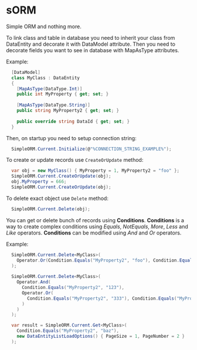 # sORM
Simple ORM and nothing more.

To link class and table in database you need to inherit your class from DataEntity and decorate it with DataModel attribute.
Then you need to decorate fields you want to see in database with MapAsType attributes.

Example: 
```c#
  [DataModel]
  class MyClass : DataEntity
  {
    [MapAsType(DataType.Int)]
    public int MyProperty { get; set; }
  
    [MapAsType(DataType.String)]
    public string MyProperty2 { get; set; }
  
    public override string DataId { get; set; }
  }
```

Then, on startup you need to setup connection string:

```c#
  SimpleORM.Current.Initialize(@"%CONNECTION_STRING_EXAMPLE%");
```

To create or update records use `CreateOrUpdate` method:

```c#
  var obj = new MyClass() { MyProperty = 1, MyProperty2 = "foo" };
  SimpleORM.Current.CreateOrUpdate(obj);
  obj.MyProperty = 666;
  SimpleORM.Current.CreateOrUpdate(obj);
```

To delete exact object use `Delete` method:

```c#
  SimpleORM.Current.Delete(obj);
```

You can get or delete bunch of records using **Conditions**.
**Conditions** is a way to create complex conditions using *Equals*, *NotEquals*, *More*, *Less* and *Like* operators.
**Conditions** can be modified using *And* and *Or* operators.

Example:

```c#
  SimpleORM.Current.Delete<MyClass>(
    Operator.Or(Condition.Equals("MyProperty2", "foo"), Condition.Equals("MyProperty", 2))
  );
  
  SimpleORM.Current.Delete<MyClass>(
    Operator.And(
      Condition.Equals("MyProperty2", "123"), 
      Operator.Or(
        Condition.Equals("MyProperty2", "333"), Condition.Equals("MyProperty", 999)
      )
    )
  );

  var result = SimpleORM.Current.Get<MyClass>(
    Condition.Equals("MyProperty2", "baz"),
    new DataEntityListLoadOptions() { PageSize = 1, PageNumber = 2 }
  );
```
